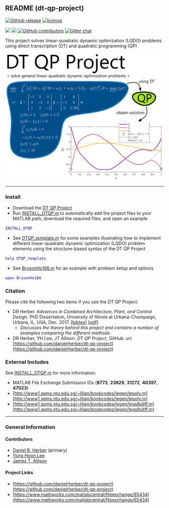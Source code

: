 ## README (dt-qp-project)

[![GitHub release](https://img.shields.io/github/release/danielrherber/dt-qp-project.svg)](https://github.com/danielrherber/dt-qp-project/releases/latest)
[![license](https://img.shields.io/github/license/danielrherber/dt-qp-project.svg)](https://github.com/danielrherber/dt-qp-project/blob/master/License)

[![](https://img.shields.io/badge/language-matlab-EF963C.svg)](https://www.mathworks.com/products/matlab.html)
[![](https://img.shields.io/github/issues-raw/danielrherber/dt-qp-project.svg)](https://github.com/danielrherber/dt-qp-project/issues)
[![GitHub contributors](https://img.shields.io/github/contributors/danielrherber/dt-qp-project.svg)](https://github.com/danielrherber/dt-qp-project/graphs/contributors)
[![Gitter chat](https://badges.gitter.im/gitterHQ/gitter.svg)](https://gitter.im/dt-qp-project/community)

This project solves linear-quadratic dynamic optimization (LQDO) problems using direct transcription (DT) and quadratic programming (QP)

![readme_image.svg](optional/readme_image.svg)

---
### Install
* Download the [DT QP Project](https://github.com/danielrherber/dt-qp-project/archive/master.zip)
* Run [INSTALL_DTQP.m](INSTALL_DTQP.m) to automatically add the project files to your MATLAB path, download the required files, and open an example
```matlab
INSTALL_DTQP
```
* See [DTQP_template.m](examples/DTQP_template.m) for some examples illustrating how to implement different linear-quadratic dynamic optimization (LQDO) problem elements using the structure-based syntax of the DT QP Project
```matlab
help DTQP_template
```
* See [BrysonHo166.m](examples/bryson-ho-166/BrysonHo166.m) for an example with problem setup and options
```matlab
open BrysonHo166
```

### Citation
Please cite the following two items if you use the DT QP Project:
* DR Herber. *Advances in Combined Architecture, Plant, and Control Design.* PhD Dissertation, University of Illinois at Urbana-Champaign, Urbana, IL, USA, Dec. 2017. [[bibtex]](http://systemdesign.illinois.edu/~systemdesign/bibtexbrowser.php?key=Herber2017e&bib=esdl_refs.bib) [[pdf]](http://systemdesign.illinois.edu/publications/Her17e.pdf)
	- *Discusses the theory behind this project and contains a number of examples comparing the different methods.*
* DR Herber, YH Lee, JT Allison. *DT QP Project*, GitHub. url: [https://github.com/danielrherber/dt-qp-project](https://github.com/danielrherber/dt-qp-project)

### External Includes
See [INSTALL_DTQP.m](INSTALL_DTQP.m) for more information.
- MATLAB File Exchange Submission IDs (**8773**, **23629**, **31272**, **40397**, **47023**)
- [http://www1.spms.ntu.edu.sg/~lilian/bookcodes/legen/lepoly.m](http://www1.spms.ntu.edu.sg/~lilian/bookcodes/legen/lepoly.m)
- [http://www1.spms.ntu.edu.sg/~lilian/bookcodes/legen/legslbdiff.m](http://www1.spms.ntu.edu.sg/~lilian/bookcodes/legen/legslbdiff.m)

---
### General Information

#### Contributors
- [Daniel R. Herber](https://github.com/danielrherber) (primary)
- [Yong Hoon Lee](https://github.com/yonghoonlee)
- [James T. Allison](https://github.com/jamestallison)

#### Project Links
- [https://github.com/danielrherber/dt-qp-project](https://github.com/danielrherber/dt-qp-project)
- [https://www.mathworks.com/matlabcentral/fileexchange/65434](https://www.mathworks.com/matlabcentral/fileexchange/65434)